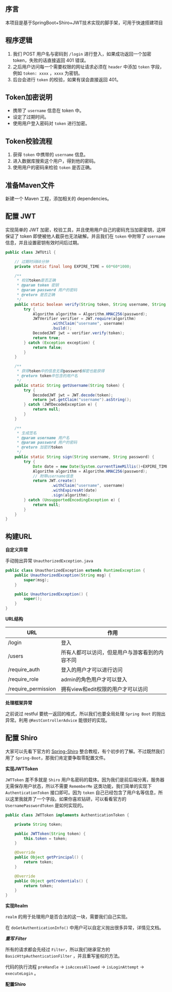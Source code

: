 ## 序言

本项目是基于SpringBoot+Shiro+JWT技术实现的脚手架，可用于快速搭建项目

## 程序逻辑

1. 我们 POST 用户名与密码到 `/login` 进行登入，如果成功返回一个加密 token，失败的话直接返回 401 错误。
2. 之后用户访问每一个需要权限的网址请求必须在 `header` 中添加 `token` 字段，例如 `token: xxxx` ，`xxxx` 为密钥。
3. 后台会进行 `token` 的校验，如果有误会直接返回 401。

## Token加密说明

- 携带了 `username` 信息在 token 中。
- 设定了过期时间。
- 使用用户登入密码对 `token` 进行加密。

## Token校验流程

1. 获得 `token` 中携带的 `username` 信息。
2. 进入数据库搜索这个用户，得到他的密码。
3. 使用用户的密码来检验 `token` 是否正确。

## 准备Maven文件

新建一个 Maven 工程，添加相关的 dependencies。

## 配置 JWT

实现简单的 JWT 加密，校验工具，并且使用用户自己的密码充当加密密钥，这样保证了 token 即使被他人截获也无法破解。并且我们在 `token` 中附带了 `username` 信息，并且设置密钥有效时间后过期。

```java
public class JWTUtil {

    // 过期时间60分钟
    private static final long EXPIRE_TIME = 60*60*1000;

    /**
     * 校验token是否正确
     * @param token 密钥
     * @param password 用户的密码
     * @return 是否正确
     */
    public static boolean verify(String token, String username, String password) {
        try {
            Algorithm algorithm = Algorithm.HMAC256(password);
            JWTVerifier verifier = JWT.require(algorithm)
                    .withClaim("username", username)
                    .build();
            DecodedJWT jwt = verifier.verify(token);
            return true;
        } catch (Exception exception) {
            return false;
        }
    }

    /**
     * 获得token中的信息无需password解密也能获得
     * @return token中包含的用户名
     */
    public static String getUsername(String token) {
        try {
            DecodedJWT jwt = JWT.decode(token);
            return jwt.getClaim("username").asString();
        } catch (JWTDecodeException e) {
            return null;
        }
    }

    /**
     * 生成签名
     * @param username 用户名
     * @param password 用户的密码
     * @return 加密的token
     */
    public static String sign(String username, String password) {
        try {
            Date date = new Date(System.currentTimeMillis()+EXPIRE_TIME);
            Algorithm algorithm = Algorithm.HMAC256(password);
            // 附带username信息
            return JWT.create()
                    .withClaim("username", username)
                    .withExpiresAt(date)
                    .sign(algorithm);
        } catch (UnsupportedEncodingException e) {
            return null;
        }
    }
}
```

## 构建URL

**自定义异常**

手动抛出异常 `UnauthorizedException.java`

```java
public class UnauthorizedException extends RuntimeException {
    public UnauthorizedException(String msg) {
        super(msg);
    }

    public UnauthorizedException() {
        super();
    }
}
```

**URL结构**

| URL                 | 作用                      |
| ------------------- | ----------------------- |
| /login              | 登入                      |
| /users              | 所有人都可以访问，但是用户与游客看到的内容不同 |
| /require_auth       | 登入的用户才可以进行访问            |
| /require_role       | admin的角色用户才可以登入         |
| /require_permission | 拥有view和edit权限的用户才可以访问   |

**处理框架异常**

之前说过 restful 要统一返回的格式，所以我们也要全局处理 `Spring Boot` 的抛出异常。利用 `@RestControllerAdvice` 能很好的实现。

## 配置 Shiro

大家可以先看下官方的 [Spring-Shiro](http://shiro.apache.org/spring.html) 整合教程，有个初步的了解。不过既然我们用了 `Spring-Boot`，那我们肯定要争取零配置文件。

**实现JWTToken**

`JWTToken` 差不多就是 `Shiro` 用户名密码的载体。因为我们是前后端分离，服务器无需保存用户状态，所以不需要 `RememberMe` 这类功能，我们简单的实现下 `AuthenticationToken` 接口即可。因为 `token` 自己已经包含了用户名等信息，所以这里我就弄了一个字段。如果你喜欢钻研，可以看看官方的 `UsernamePasswordToken` 是如何实现的。

```java
public class JWTToken implements AuthenticationToken {

    private String token;

    public JWTToken(String token) {
        this.token = token;
    }

    @Override
    public Object getPrincipal() {
        return token;
    }

    @Override
    public Object getCredentials() {
        return token;
    }
}
```

**实现Realm**

`realm` 的用于处理用户是否合法的这一块，需要我们自己实现。

在 `doGetAuthenticationInfo()` 中用户可以自定义抛出很多异常，详情见文档。

***重写 Filter***

所有的请求都会先经过 `Filter`，所以我们继承官方的 `BasicHttpAuthenticationFilter` ，并且重写鉴权的方法。

代码的执行流程 `preHandle` -> `isAccessAllowed` -> `isLoginAttempt` -> `executeLogin` 。

**配置Shiro**